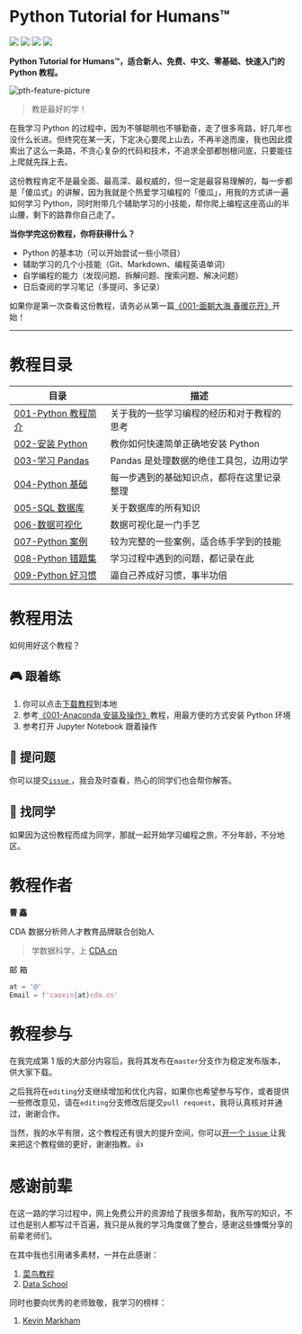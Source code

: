 # Python Tutorial for Humans™
![](https://img.shields.io/badge/language-python-yellow.svg)
![](https://img.shields.io/badge/version-v3.7-blue.svg)
![](https://img.shields.io/badge/license-MIT-000000.svg)
[![](https://img.shields.io/github/stars/davidfnck/Python-Tutorial-for-Humans.svg?style=social&label=Star)](https://github.com/imcda/Python-Tutorial-for-Humans "GitHub Stars")

**Python Tutorial for Humans™，适合新人、免费、中文、零基础、快速入门的 Python 教程。**

![pth-feature-picture](https://pptwinpics.oss-cn-beijing.aliyuncs.com/python-tutorial-banner-tiny_20191215205306.webp)

> 教是最好的学！

在我学习 Python 的过程中，因为不够聪明也不够勤奋，走了很多弯路，好几年也没什么长进。但终究在某一天，下定决心要爬上山去，不再半途而废，我也因此摸索出了这么一条路，不贪心复杂的代码和技术，不追求全部都刨根问底，只要能往上爬就先踩上去。

这份教程肯定不是最全面、最高深、最权威的，但一定是最容易理解的，每一步都是「傻瓜式」的讲解，因为我就是个热爱学习编程的「傻瓜」，用我的方式讲一遍如何学习 Python，同时附带几个辅助学习的小技能，帮你爬上编程这座高山的半山腰，剩下的路靠你自己走了。

**当你学完这份教程，你将获得什么？**

+ Python 的基本功（可以开始尝试一些小项目）
+ 辅助学习的几个小技能（Git、Markdown、编程英语单词）
+ 自学编程的能力（发现问题、拆解问题、搜索问题、解决问题）
+ 日后查阅的学习笔记（多提问、多记录）

如果你是第一次查看这份教程，请务必从第一篇[《001-面朝大海 春暖花开》](https://github.com/imcda/Python-Tutorial-for-Humans/blob/editing/001-Python%20%E6%95%99%E7%A8%8B%E7%AE%80%E4%BB%8B/001-%E9%9D%A2%E5%90%91%E5%AF%B9%E8%B1%A1%20%E6%98%A5%E6%9A%96%E8%8A%B1%E5%BC%80.md)开始！

---

# 教程目录
| 目录|描述|
|----|----|
|[001-Python 教程简介](https://github.com/imcda/Python-Tutorial-for-Humans/tree/master/001-Python%20%E6%95%99%E7%A8%8B%E7%AE%80%E4%BB%8B)|关于我的一些学习编程的经历和对于教程的思考|
|[002-安装 Python](https://github.com/imcda/Python-Tutorial-for-Humans/tree/master/002-%E5%AE%89%E8%A3%85%20Python)|教你如何快速简单正确地安装 Python|
|[003-学习 Pandas](https://github.com/imcda/Python-Tutorial-for-Humans/tree/master/003-%E5%AD%A6%E4%B9%A0%20Pandas)|Pandas 是处理数据的绝佳工具包，边用边学|
|[004-Python 基础](https://github.com/imcda/Python-Tutorial-for-Humans/tree/master/004-Python%20%E5%9F%BA%E7%A1%80)|每一步遇到的基础知识点，都将在这里记录整理|
|[005-SQL 数据库](https://github.com/imcda/Python-Tutorial-for-Humans/tree/master/005-SQL%20%E6%95%B0%E6%8D%AE%E5%BA%93)|关于数据库的所有知识|
|[006-数据可视化](https://github.com/imcda/Python-Tutorial-for-Humans/tree/master/006-%E6%95%B0%E6%8D%AE%E5%8F%AF%E8%A7%86%E5%8C%96)|数据可视化是一门手艺|
|[007-Python 案例](https://github.com/imcda/Python-Tutorial-for-Humans/tree/master/007-Python%20%E6%A1%88%E4%BE%8B)|较为完整的一些案例，适合练手学到的技能|
|[008-Python 错题集](https://github.com/imcda/Python-Tutorial-for-Humans/tree/master/008-Python%20%E9%94%99%E9%A2%98%E9%9B%86)|学习过程中遇到的问题，都记录在此|
|[009-Python 好习惯](https://github.com/imcda/Python-Tutorial-for-Humans/tree/master/009-Python%20%E5%A5%BD%E4%B9%A0%E6%83%AF)|逼自己养成好习惯，事半功倍|

# 教程用法
如何用好这个教程？

## :video_game: 跟着练
1. 你可以点击[下载教程](https://github.com/imcda/Python-Tutorial-for-Humans/archive/master.zip)到本地
2. 参考[《001-Anaconda 安装及操作》](https://github.com/imcda/Python-Tutorial-for-Humans/blob/master/002-%E5%AE%89%E8%A3%85%20Python/001-Anaconda%20%E5%AE%89%E8%A3%85%E5%8F%8A%E6%93%8D%E4%BD%9C.md)教程，用最方便的方式安装 Python 环境
3. 参考[]()打开 Jupyter Notebook 跟着操作

## :microphone: 提问题
你可以提交[`issue` ](https://github.com/imcda/Python-Tutorial-for-Humans/issues)，我会及时查看，热心的同学们也会帮你解答。

## :beer: 找同学
如果因为这份教程而成为同学，那就一起开始学习编程之旅，不分年龄，不分地区。

# 教程作者
**曹 鑫**

CDA 数据分析师人才教育品牌联合创始人
> 学数据科学，上 [CDA.cn](http://cda.cn)

邮 箱
```python
at = '@'
Email = f'caoxin{at}cda.cn'
```
# 教程参与

在我完成第 1 版的大部分内容后，我将其发布在`master`分支作为稳定发布版本，供大家下载。

之后我将在`editing`分支继续增加和优化内容，如果你也希望参与写作，或者提供一些修改意见，请在`editing`分支修改后提交`pull request`，我将认真核对并通过，谢谢合作。

当然，我的水平有限，这个教程还有很大的提升空间，你可以[开一个 `issue` ](https://github.com/imcda/Python-Tutorial-for-Humans/issues)让我来把这个教程做的更好，谢谢指教。:thumbsup:

# 感谢前辈

在这一路的学习过程中，网上免费公开的资源给了我很多帮助，我所写的知识，不过也是别人都写过千百遍，我只是从我的学习角度做了整合，感谢这些慷慨分享的前辈老师们。

在其中我也引用诸多素材，一并在此感谢：

1. [菜鸟教程](https://www.runoob.com/python)
2. [Data School](https://www.youtube.com/channel/UCnVzApLJE2ljPZSeQylSEyg)

同时也要向优秀的老师致敬，我学习的榜样：
1. [Kevin Markham](https://github.com/justmarkham)



